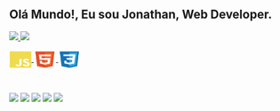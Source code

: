 ## Olá Mundo!, Eu sou Jonathan, Web Developer. <div> <a href="https://github.com/Jonh-San"> 
<img height="180em" src="https://github-readme-stats.vercel.app/api?username=jonh-san&show_icons=true&theme=tokyonight&include_all_commits=true&count_private=true"/> 
<img height="180em" src="https://github-readme-stats.vercel.app/api/top-langs/?username=jonh-san&layout=compact&langs_count=6&theme=tokyonight"/></div>

<div style="display: inline_block"><br> <img align="center" alt="Js" height="30" width="40" src="https://raw.githubusercontent.com/devicons/devicon/master/icons/javascript/javascript-plain.svg"> 
<img align="center" alt="HTML" height="30" width="40" src="https://raw.githubusercontent.com/devicons/devicon/master/icons/html5/html5-original.svg"> <img align="center" alt="CSS" height="30" width="40" src="https://raw.githubusercontent.com/devicons/devicon/master/icons/css3/css3-original.svg"></div> 

<br>   <div> 
<a href=""><img src="https://img.shields.io/badge/YouTube-FF0000?style=for-the-badge&logo=youtube&logoColor=white" target="_blank"></a> 
<a href="" target="_blank"><img src="https://img.shields.io/badge/-Instagram-%23E4405F?style=for-the-badge&logo=instagram&logoColor=white" target="_blank"></a> 
<a href="" target="_blank"><img src="https://img.shields.io/badge/Discord-7289DA?style=for-the-badge&logo=discord&logoColor=white" target="_blank"></a> 
<a href=""><img src="https://img.shields.io/badge/-Gmail-%23333?style=for-the-badge&logo=gmail&logoColor=white" target="_blank"></a> 
<a href="" target="_blank"><img src="https://img.shields.io/badge/-LinkedIn-%230077B5?style=for-the-badge&logo=linkedin&logoColor=white" target="_blank"></a>
